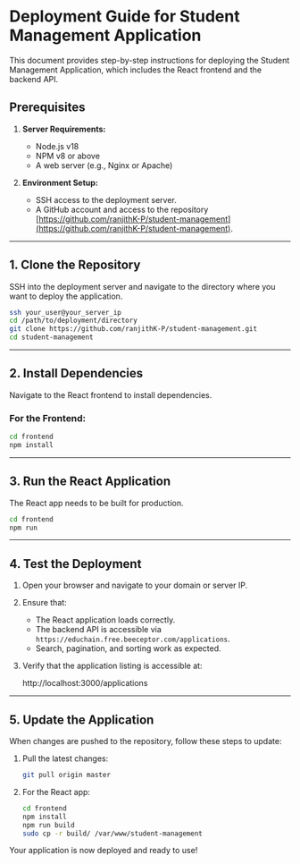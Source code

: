 # Deployment Guide for Student Management Application

This document provides step-by-step instructions for deploying the Student Management Application, which includes the React frontend and the backend API.

## Prerequisites

1. **Server Requirements:**
   - Node.js v18
   - NPM v8 or above
   - A web server (e.g., Nginx or Apache)

2. **Environment Setup:**
   - SSH access to the deployment server.
   - A GitHub account and access to the repository [https://github.com/ranjithK-P/student-management](https://github.com/ranjithK-P/student-management).

---

## 1. Clone the Repository

SSH into the deployment server and navigate to the directory where you want to deploy the application.

```bash
ssh your_user@your_server_ip
cd /path/to/deployment/directory
git clone https://github.com/ranjithK-P/student-management.git
cd student-management
```

---

## 2. Install Dependencies

Navigate to the React frontend to install dependencies.

### For the Frontend:

```bash
cd frontend
npm install
```

---

## 3. Run the React Application

The React app needs to be built for production.

```bash
cd frontend
npm run
```
---

## 4. Test the Deployment

1. Open your browser and navigate to your domain or server IP.
2. Ensure that:
   - The React application loads correctly.
   - The backend API is accessible via `https://educhain.free.beeceptor.com/applications`.
   - Search, pagination, and sorting work as expected.
3. Verify that the application listing is accessible at:
   
   http://localhost:3000/applications   

---

## 5. Update the Application

When changes are pushed to the repository, follow these steps to update:

1. Pull the latest changes:
   ```bash
   git pull origin master
   ```

2. For the React app:
   ```bash
   cd frontend
   npm install
   npm run build
   sudo cp -r build/ /var/www/student-management
   ```

Your application is now deployed and ready to use!
